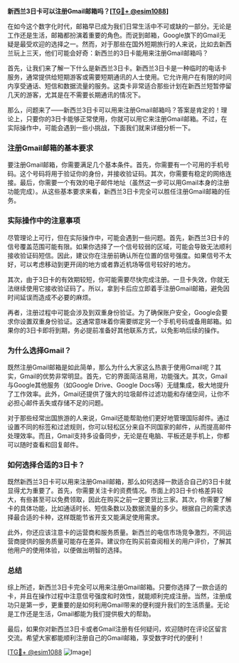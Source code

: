 **新西兰3日卡可以注册Gmail邮箱吗？[[TG💪+ @esim1088](https://t.me/s/esim1088)]**

在如今这个数字化时代，邮箱早已成为我们日常生活中不可或缺的一部分。无论是工作还是生活，邮箱都扮演着重要的角色。而说到邮箱，Google旗下的Gmail无疑是最受欢迎的选择之一。然而，对于那些在国外短期旅行的人来说，比如去新西兰玩上三天，他们可能会好奇：新西兰的3日卡能用来注册Gmail邮箱吗？

首先，让我们来了解一下什么是新西兰3日卡。新西兰3日卡是一种临时的电话卡服务，通常提供给短期游客或需要短期通讯的人士使用。它允许用户在有限的时间内享受通话、短信和数据流量的服务。这类卡非常适合那些计划在新西兰短暂停留几天的游客，尤其是在不需要长期通讯的情况下。

那么，问题来了——新西兰3日卡可以用来注册Gmail邮箱吗？答案是肯定的！理论上，只要你的3日卡能够正常使用，你就可以用它来注册Gmail邮箱。不过，在实际操作中，可能会遇到一些小挑战，下面我们就来详细分析一下。

### 注册Gmail邮箱的基本要求

要注册Gmail邮箱，你需要满足几个基本条件。首先，你需要有一个可用的手机号码。这个号码将用于验证你的身份，并接收验证码。其次，你需要有稳定的网络连接。最后，你需要一个有效的电子邮件地址（虽然这一步可以用Gmail本身的注册功能完成）。从这些基本要求来看，新西兰3日卡完全可以胜任注册Gmail邮箱的任务。

### 实际操作中的注意事项

尽管理论上可行，但在实际操作中，可能会遇到一些问题。首先，新西兰3日卡的信号覆盖范围可能有限。如果你选择了一个信号较弱的区域，可能会导致无法顺利接收验证码短信。因此，建议你在注册前确认所在位置的信号强度。如果信号不太好，可以考虑移动到更开阔的地方或者靠近机场等信号较好的地方。

其次，由于3日卡的有效期较短，你可能需要尽快完成注册。一旦卡失效，你就无法继续使用它接收验证码了。所以，拿到卡后应立即着手注册Gmail邮箱，避免因时间延误而造成不必要的麻烦。

再者，注册过程中可能会涉及到双重身份验证。为了确保账户安全，Google会要求你设置双重身份验证。这通常意味着你需要绑定另一个手机号码或备用邮箱。如果你的3日卡即将到期，务必提前准备好其他联系方式，以免影响后续的操作。

### 为什么选择Gmail？

既然注册Gmail邮箱是如此简单，那么为什么大家这么热衷于使用Gmail呢？其实，Gmail的优势非常明显。首先，它的界面简洁易用，功能强大。其次，Gmail与Google其他服务（如Google Drive、Google Docs等）无缝集成，极大地提升了工作效率。此外，Gmail还提供了强大的垃圾邮件过滤功能和存储空间，让你不必担心邮件丢失或存储不足的问题。

对于那些经常出国旅游的人来说，Gmail还能帮助他们更好地管理国际邮件。通过设置不同的标签和过滤规则，你可以轻松区分来自不同国家的邮件，从而提高邮件处理效率。而且，Gmail支持多设备同步，无论是在电脑、平板还是手机上，你都可以随时查看和回复邮件。

### 如何选择合适的3日卡？

既然新西兰3日卡可以用来注册Gmail邮箱，那么如何选择一款适合自己的3日卡就显得尤为重要了。首先，你需要关注卡的资费情况。市面上的3日卡价格差异较大，有些甚至可以免费领取，因此在购买之前一定要货比三家。其次，你需要了解卡的具体功能，比如通话时长、短信条数以及数据流量的多少。根据自己的需求选择最合适的卡种，这样既能节省开支又能满足使用需求。

此外，你还应该注意卡的运营商和服务质量。新西兰的电信市场竞争激烈，不同运营商提供的服务质量可能存在差异。建议你在购买前查阅相关的用户评价，了解其他用户的使用体验，以便做出明智的选择。

### 总结

综上所述，新西兰3日卡完全可以用来注册Gmail邮箱。只要你选择了一款合适的卡，并且在操作过程中注意信号强度和时效性，就能顺利完成注册。当然，注册成功只是第一步，更重要的是如何利用Gmail带来的便利提升我们的生活质量。无论是工作还是生活，Gmail都能为我们提供极大的帮助。

最后，如果你对新西兰3日卡或者Gmail注册有任何疑问，欢迎随时在评论区留言交流。希望大家都能顺利注册自己的Gmail邮箱，享受数字时代的便利！

[[TG💪+ @esim1088](https://t.me/s/esim1088) ![Image](https://i.postimg.cc/4NQfJmqS/Snipaste-2025-05-13-00-14-12.png)]